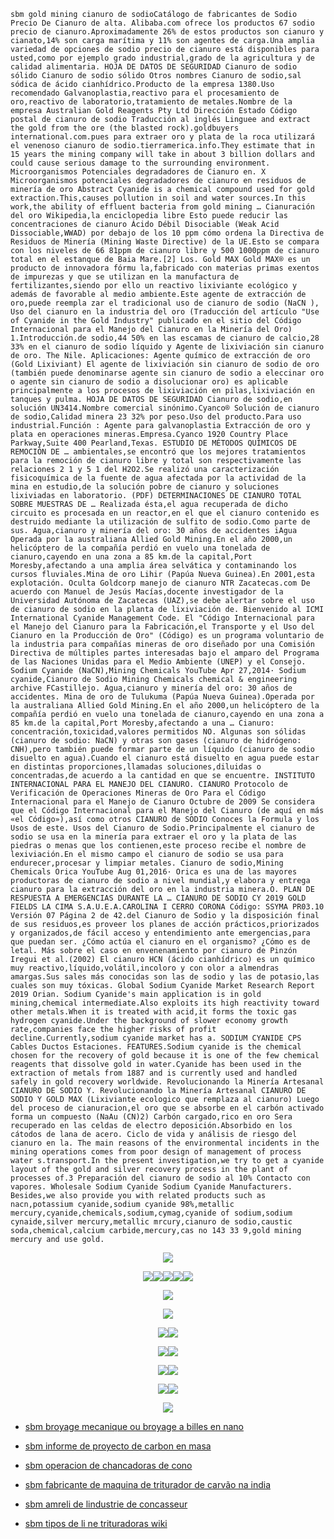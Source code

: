 
```
sbm gold mining cianuro de sodioCatálogo de fabricantes de Sodio Precio De Cianuro de alta. Alibaba.com ofrece los productos 67 sodio precio de cianuro.Aproximadamente 26% de estos productos son cianuro y cianato,14% son carga marítima y 11% son agentes de carga.Una amplia variedad de opciones de sodio precio de cianuro está disponibles para usted,como por ejemplo grado industrial,grado de la agricultura y de calidad alimentaria. HOJA DE DATOS DE SEGURIDAD Cianuro de sodio sólido Cianuro de sodio sólido Otros nombres Cianuro de sodio,sal sódica de ácido cianhídrico.Producto de la empresa 1380.Uso recomendado Galvanoplastia,reactivo para el procesamiento de oro,reactivo de laboratorio,tratamiento de metales.Nombre de la empresa Australian Gold Reagents Pty Ltd Dirección Estado Código postal de cianuro de sodio Traducción al inglés Linguee and extract the gold from the ore (the blasted rock).goldbuyers international.com.pues para extraer oro y plata de la roca utilizará el venenoso cianuro de sodio.tierramerica.info.They estimate that in 15 years the mining company will take in about 3 billion dollars and could cause serious damage to the surrounding environment. Microorganismos Potenciales degradadores de Cianuro en. X Microorganismos potenciales degradadores de cianuro en residuos de minería de oro Abstract Cyanide is a chemical compound used for gold extraction.This,causes pollution in soil and water sources.In this work,the ability of effluent bacteria from gold mining … Cianuración del oro Wikipedia,la enciclopedia libre Esto puede reducir las concentraciones de cianuro Ácido Débil Disociable (Weak Acid Dissociable,WWAD) por debajo de los 10 ppm cómo ordena la Directiva de Residuos de Minería (Mining Waste Directive) de la UE.Esto se compara con los niveles de 66 81ppm de cianuro libre y 500 1000ppm de cianuro total en el estanque de Baia Mare.[2] Los. Gold MAX Gold MAX® es un producto de innovadora fórmu la,fabricado con materias primas exentos de impurezas y que se utilizan en la manufactura de fertilizantes,siendo por ello un reactivo lixiviante ecológico y además de favorable al medio ambiente.Este agente de extracción de oro,puede reempla zar el tradicional uso de cianuro de sodio (NaCN ), Uso del cianuro en la industria del oro (Traducción del artículo "Use of Cyanide in the Gold Industry" publicado en el sitio del Código Internacional para el Manejo del Cianuro en la Minería del Oro) 1.Introducción.de sodio,44 50% en las escamas de cianuro de calcio,28 33% en el cianuro de sodio líquido y Agente de lixiviación sin cianuro de oro. The Nile. Aplicaciones: Agente químico de extracción de oro (Gold Lixiviant) El agente de lixiviación sin cianuro de sodio de oro (también puede denominarse agente sin cianuro de sodio a eleccinar oro o agente sin cianuro de sodio a disolucionar oro) es aplicable principalmente a los procesos de lixiviación en pilas,lixiviación en tanques y pulma. HOJA DE DATOS DE SEGURIDAD Cianuro de sodio,en solución UN3414.Nombre comercial sinónimo.Cyanco® Solución de cianuro de sodio,Calidad minera 23 32% por peso.Uso del producto.Para uso industrial.Función : Agente para galvanoplastia Extracción de oro y plata en operaciones mineras.Empresa.Cyanco 1920 Country Place Parkway,Suite 400 Pearland,Texas. ESTUDIO DE MÉTODOS QUÍMICOS DE REMOCIÓN DE … ambientales,se encontró que los mejores tratamientos para la remoción de cianuro libre y total son respectivamente las relaciones 2 1 y 5 1 del H2O2.Se realizó una caracterización fisicoquímica de la fuente de agua afectada por la actividad de la mina en estudio,de la solución pobre de cianuro y soluciones lixiviadas en laboratorio. (PDF) DETERMINACIONES DE CIANURO TOTAL SOBRE MUESTRAS DE … Realizada ésta,el agua recuperada de dicho circuito es procesada en un reactor,en el que el cianuro contenido es destruido mediante la utilización de sulfito de sodio.Como parte de sus. Agua,cianuro y minería del oro: 30 años de accidentes iAgua Operada por la australiana Allied Gold Mining.En el año 2000,un helicóptero de la compañía perdió en vuelo una tonelada de cianuro,cayendo en una zona a 85 km.de la capital,Port Moresby,afectando a una amplia área selvática y contaminando los cursos fluviales.Mina de oro Lihir (Papúa Nueva Guinea).En 2001,esta explotación. Oculta Goldcorp manejo de cianuro NTR Zacatecas.com De acuerdo con Manuel de Jesús Macías,docente investigador de la Universidad Autónoma de Zacatecas (UAZ),se debe alertar sobre el uso de cianuro de sodio en la planta de lixiviación de. Bienvenido al ICMI International Cyanide Management Code. El "Código Internacional para el Manejo del Cianuro para la Fabricación,el Transporte y el Uso del Cianuro en la Producción de Oro" (Código) es un programa voluntario de la industria para compañías mineras de oro diseñado por una Comisión Directiva de múltiples partes interesadas bajo el amparo del Programa de las Naciones Unidas para el Medio Ambiente (UNEP) y el Consejo. Sodium Cyanide (NaCN),Mining Chemicals YouTube Apr 27,2014· Sodium cyanide,Cianuro de Sodio Mining Chemicals chemical & engineering archive FCastillejo. Agua,cianuro y minería del oro: 30 años de accidentes. Mina de oro de Tulukuma (Papúa Nueva Guinea).Operada por la australiana Allied Gold Mining.En el año 2000,un helicóptero de la compañía perdió en vuelo una tonelada de cianuro,cayendo en una zona a 85 km.de la capital,Port Moresby,afectando a una … Cianuro: concentración,toxicidad,valores permitidos NO. Algunas son sólidas (cianuro de sodio: NaCN) y otras son gases (cianuro de hidrógeno: CNH),pero también puede formar parte de un líquido (cianuro de sodio disuelto en agua).Cuando el cianuro está disuelto en agua puede estar en distintas proporciones,llamadas soluciones,diluidas o concentradas,de acuerdo a la cantidad en que se encuentre. INSTITUTO INTERNACIONAL PARA EL MANEJO DEL CIANURO. CIANURO Protocolo de Verificación de Operaciones Mineras de Oro Para el Código Internacional para el Manejo de Cianuro Octubre de 2009 Se considera que el Código Internacional para el Manejo del Cianuro (de aquí en más «el Código»),así como otros CIANURO de SODIO Conoces la Formula y los Usos de este. Usos del Cianuro de Sodio.Principalmente el cianuro de sodio se usa en la minería para extraer el oro y la plata de las piedras o menas que los contienen,este proceso recibe el nombre de lexiviación.En el mismo campo el cianuro de sodio se usa para endurecer,procesar y limpiar metales. Cianuro de sodio,Mining Chemicals Orica YouTube Aug 01,2016· Orica es una de las mayores productoras de cianuro de sodio a nivel mundial,y elabora y entrega cianuro para la extracción del oro en la industria minera.O. PLAN DE RESPUESTA A EMERGENCIAS DURANTE LA … CIANURO DE SODIO CY 2019 GOLD FIELDS LA CIMA S.A.U.E.A.CAROLINA I CERRO CORONA Código: SSYMA PR03.10 Versión 07 Página 2 de 42.del Cianuro de Sodio y la disposición final de sus residuos,es proveer los planes de acción prácticos,priorizados y organizados,de fácil acceso y entendimiento ante emergencias,para que puedan ser. ¿Cómo actúa el cianuro en el organismo? ¿Cómo es de letal. Más sobre el caso en envenenamiento por cianuro de Pinzón Iregui et al.(2002) El cianuro HCN (ácido cianhídrico) es un químico muy reactivo,líquido,volátil,incoloro y con olor a almendras amargas.Sus sales más conocidas son las de sodio y las de potasio,las cuales son muy tóxicas. Global Sodium Cyanide Market Research Report 2019 Orian. Sodium Cyanide's main application is in gold mining,chemical intermediate.Also exploits its high reactivity toward other metals.When it is treated with acid,it forms the toxic gas hydrogen cyanide.Under the background of slower economy growth rate,companies face the higher risks of profit decline.Currently,sodium cyanide market has a. SODIUM CYANIDE CPS Cables Ductos Estaciones. FEATURES.Sodium cyanide is the chemical chosen for the recovery of gold because it is one of the few chemical reagents that dissolve gold in water.Cyanide has been used in the extraction of metals from 1887 and is currently used and handled safely in gold recovery worldwide. Revolucionando la Minería Artesanal CIANURO DE SODIO Y. Revolucionando la Minería Artesanal CIANURO DE SODIO Y GOLD MAX (Lixiviante ecologico que remplaza al cianuro) Luego del proceso de cianuracion,el oro que se absorbe en el carbón activado forma un compuesto (NaAu (CN)2) Carbón cargado,rico en oro Sera recuperado en las celdas de electro deposición.Absorbido en los cátodos de lana de acero. Ciclo de vida y análisis de riesgo del cianuro en la. The main reasons of the environmental incidents in the mining operations comes from poor design of management of process water s.transport.In the present investigation,we try to get a cyanide layout of the gold and silver recovery process in the plant of processes of.3 Preparación del cianuro de sodio al 10% Contacto con vapores. Wholesale Sodium Cyanide Sodium Cyanide Manufacturers. Besides,we also provide you with related products such as nacn,potassium cyanide,sodium cyanide 98%,metallic mercury,cyanide,chemicals,sodium,cymag,cyanide of sodium,sodium cynaide,silver mercury,metallic mrcury,cianuro de sodio,caustic soda,chemical,calcium carbide,mercury,cas no 143 33 9,gold mining mercury and use gold. 
```

<div align="center">

<a href="https://es-crusher.shibang-china.com/github&k=sbm+gold+mining+cianuro+de+sodio"><img src="https://static.shibang-china.com/es/crusher/logo.jpg"></a>

<a href="https://es-crusher.shibang-china.com/github&k=sbm+gold+mining+cianuro+de+sodio"><img src="https://static.shibang-china.com/es/crusher/index.jpg"></a><a href="https://es-crusher.shibang-china.com/material.htmlgithub&k=sbm+gold+mining+cianuro+de+sodio"><img src="https://static.shibang-china.com/es/crusher/material.jpg"></a><a href="https://es-crusher.shibang-china.com/application.htmlgithub&k=sbm+gold+mining+cianuro+de+sodio"><img src="https://static.shibang-china.com/es/crusher/application.jpg"></a><a href="https://es-crusher.shibang-china.com/aboutus.htmlgithub&k=sbm+gold+mining+cianuro+de+sodio"><img src="https://static.shibang-china.com/es/crusher/aboutus.jpg"></a><a href="https://es-crusher.shibang-china.com/contact.htmlgithub&k=sbm+gold+mining+cianuro+de+sodio"><img src="https://static.shibang-china.com/es/crusher/contact.jpg"></a>

<a href="https://es-crusher.shibang-china.com/github&k=sbm+gold+mining+cianuro+de+sodio"><img src="https://static.shibang-china.com/es/crusher/banner.jpg"></a>

<a href="https://swt.shibang-china.com/github&k=sbm+gold+mining+cianuro+de+sodio"><img src="https://static.shibang-china.com/es/crusher/text.jpg"></a>

<a href="https://swt.shibang-china.com/github&k=sbm+gold+mining+cianuro+de+sodio"><img src="https://static.shibang-china.com/es/crusher/chat.jpg"></a><a href="https://es-crusher.shibang-china.com/contact.htmlgithub&k=sbm+gold+mining+cianuro+de+sodio"><img src="https://static.shibang-china.com/es/crusher/message.jpg"></a>

<a href="https://es-crusher.shibang-china.com/products/pe.htmlgithub&k=sbm+gold+mining+cianuro+de+sodio"><img src="https://static.shibang-china.com/es/crusher/pe.jpg"></a><a href="https://es-crusher.shibang-china.com/products/pf.htmlgithub&k=sbm+gold+mining+cianuro+de+sodio"><img src="https://static.shibang-china.com/es/crusher/pf.jpg"></a>

<a href="https://es-crusher.shibang-china.com/products/hpt.htmlgithub&k=sbm+gold+mining+cianuro+de+sodio"><img src="https://static.shibang-china.com/es/crusher/hpt.jpg"></a><a href="https://es-crusher.shibang-china.com/products/vsi.htmlgithub&k=sbm+gold+mining+cianuro+de+sodio"><img src="https://static.shibang-china.com/es/crusher/vsi.jpg"></a>

<a href="https://es-crusher.shibang-china.com/products/klv.htmlgithub&k=sbm+gold+mining+cianuro+de+sodio"><img src="https://static.shibang-china.com/es/crusher/klv.jpg"></a><a href="https://es-crusher.shibang-china.com/products/portable.htmlgithub&k=sbm+gold+mining+cianuro+de+sodio"><img src="https://static.shibang-china.com/es/crusher/portable.jpg"></a>

<a href="https://swt.shibang-china.com/github&k=sbm+gold+mining+cianuro+de+sodio"><img src="https://static.shibang-china.com/es/crusher/case.jpg"></a>

</div>


* [sbm broyage mecanique ou broyage a billes en nano](sbm%20broyage%20mecanique%20ou%20broyage%20a%20billes%20en%20nano.md)

* [sbm informe de proyecto de carbon en masa](sbm%20informe%20de%20proyecto%20de%20carbon%20en%20masa.md)

* [sbm operacion de chancadoras de cono](sbm%20operacion%20de%20chancadoras%20de%20cono.md)

* [sbm fabricante de maquina de triturador de carvão na india](sbm%20fabricante%20de%20maquina%20de%20triturador%20de%20carv%C3%A3o%20na%20india.md)

* [sbm amreli de lindustrie de concasseur](sbm%20amreli%20de%20lindustrie%20de%20concasseur.md)

* [sbm tipos de li ne trituradoras wiki](sbm%20tipos%20de%20li%20ne%20trituradoras%20wiki.md)